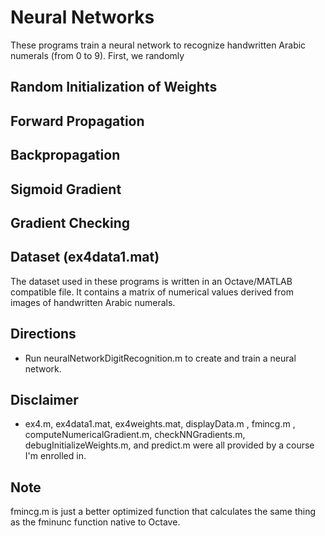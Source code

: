 # Neural Networks
These programs train a neural network to recognize handwritten Arabic numerals (from 0 to 9). First, we randomly 

## Random Initialization of Weights
## Forward Propagation
## Backpropagation
## Sigmoid Gradient
## Gradient Checking

## Dataset (ex4data1.mat)
The dataset used in these programs is written in an Octave/MATLAB compatible file. It contains a matrix of numerical values derived from images of handwritten Arabic numerals.

## Directions
* Run neuralNetworkDigitRecognition.m to create and train a neural network.

## Disclaimer
* ex4.m, ex4data1.mat, ex4weights.mat, displayData.m , fmincg.m , computeNumericalGradient.m, checkNNGradients.m, debugInitializeWeights.m, and predict.m were all provided by a course I'm enrolled in.

## Note
fmincg.m is just a better optimized function that calculates the same thing as the fminunc function native to Octave.
